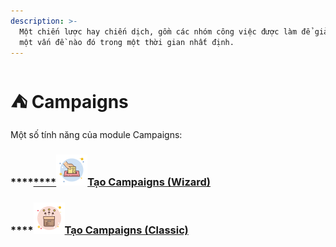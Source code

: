 ```yaml
---
description: >-
  Một chiến lược hay chiến dịch, gồm các nhóm công việc được làm để giải quyết
  một vấn đề nào đó trong một thời gian nhất định.
---
```


# ⛺ Campaigns

Một số tính năng của module Campaigns:

### ****[****![](../../../.gitbook/assets/icons8-elections-50.png)**Tạo Campaigns (Wizard)**](tao-campaigns-wizard.md)

### ****![](../../../.gitbook/assets/icons8-multichannel-50.png)[Tạo Campaigns (Classic)](tao-campaigns-classic.md)
